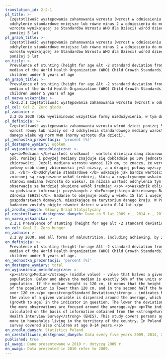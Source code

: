 ```yaml
---
translation_id: 2-2-1
pl_title: >-
  Częstotliwość występowania zahamowania wzrostu (wzrost w odniesieniu do wieku,
  odchylenie standardowe mniejsze lub równe minus 2 w odniesieniu do mediany
  wzrostu wynikającej ze Standardów Wzrostu WHO dla Dzieci) wśród dzieci w wieku
  poniżej 5 lat
pl_graph_title: >-
  Częstotliwość występowania zahamowania wzrostu (wzrost w odniesieniu do wieku,
  odchylenie standardowe mniejsze lub równe minus 2 w odniesieniu do mediany
  wzrostu wynikającej ze Standardów Wzrostu WHO dla Dzieci) wśród dzieci w wieku
  poniżej 5 lat
en_title: >-
  Prevalence of stunting (height for age &lt -2 standard deviation from the
  median of the World Health Organization (WHO) Child Growth Standards) among
  children under 5 years of age
en_graph_title: >-
  Prevalence of stunting (height for age &lt -2 standard deviation from the
  median of the World Health Organization (WHO) Child Growth Standards) among
  children under 5 years of age
pl_nazwa_wskaznika: >-
  <b>2.2.1 Częstotliwość występowania zahamowania wzrostu (wzrost w odniesieniu do wieku, odchylenie standardowe mniejsze lub równe minus 2 w odniesieniu do mediany wzrostu wynikającej ze Standardów Wzrostu WHO dla Dzieci) wśród dzieci w wieku poniżej 5 lat</b>
pl_cel: Cel 2. Zero głodu
pl_zadanie: >-
  2.2 Do 2030 roku wyeliminować wszystkie formy niedożywienia, w tym do 2025 r. zrealizować uzgodnione na szczeblu międzynarodowym zadania dotyczące zaburzeń wzrostu wśród dzieci poniżej piątego roku życia oraz zapewnić właściwą żywność dla dorastających dziewcząt, ciężarnych i karmiących kobiet oraz osób starszych
pl_definicja: >-
  Częstotliwość występowania zahamowania wzrostu wśród dzieci poniżej 5 lat -
  wzrost równy lub niższy od -2 odchylenia standardowego mediany wzrostu dla
  danego wieku wg norm WHO (normy wzrostu dla dzieci).
pl_jednostka_prezentacji: 'procent [%]'
pl_dostepne_wymiary: ogółem
pl_wyjasnienia_metodologiczne: >-
  <p><b>Mediana </b>(wartość środkowa) - wartość dzieląca daną zbiorowość na
  pół. Poniżej i powyżej mediany znajduje się dokładnie po 50% jednostek danej
  zbiorowości. Jeżeli mediana wzrostu wynosi 120 cm, to znaczy, że wzrost u
  połowy osób danej zbiorowości jest niższy, a u drugiej połowy wyższy od 120
  cm. </br> <b>Odchylenie standardowe </b> wskazuje jak bardzo wartości danej
  zmiennej są rozproszone wokół średniej, którą w rozpatrywanym wskaźniku
  stanowi mediana (wzrostu do wieku). Im niższa wartość odchylenia tym
  obserwacje są bardziej skupione wokół średniej.</p> <p>Wskaźnik obliczany jest
  na podstawie informacji pozyskanych z <b>Europejskiego Ankietowego Badania
  Zdrowia (EHIS)</b>. Badanie to obejmuje osoby w wieku 15 lat i więcej w
  gospodarstwach domowych, mieszkające na terytorium danego kraju. W Polsce
  badaniem zostały objęte również dzieci w wieku 0-14 lat.</p>
pl_zrodlo_danych: Główny Urząd Statystyczny
pl_czestotliwosc_dostępnosc_danych: Dane co 5 lat 2009 r., 2014 r., 2019 r.
en_nazwa_wskaznika: >-
  2.2.1 Prevalence of stunting (height for age &lt -2 standard deviation from the median of the World Health Organization (WHO) Child Growth Standards) among children under 5 years of age
en_cel: Goal 2. Zero hunger
en_zadanie: >-
  2.2 By 2030, end all forms of malnutrition, including achieving, by 2025, the internationally agreed targets on stunting and wasting in children under 5 years of age, and address the nutritional needs of adolescent girls, pregnant and lactating women and older persons
en_definicja: >-
  Prevalence of stunting (height-for-age &lt -2 standard deviation from the
  median of the World Health Organization (WHO) Child Growth Standards) among
  children under 5 years of age.
en_jednostka_prezentacji: 'percent [%]'
en_dostepne_wymiary: total
en_wyjasnienia_metodologiczne: >-
  <p><strong>Median</strong> (middle value) - value that halves a given
  population. Below and above the median is exactly 50% of the units of a given
  population. If the median height is 120 cm, it means that the height in a half
  of the population is lower than 120 cm, and in the second half the height is
  over 120 cm.</p> <p><strong>Standard Deviation</strong> - indicates how much
  the value of a given variable is dispersed around the average, which is median
  (growth to age) in the indicator in question. The lower the deviation value,
  the more observations are focused around the average.</p> <p>The indicator is
  calculated on the basis of information obtained from the <strong>European
  Health Interview Survey</strong> (EHIS). This study covers persons aged 15 and
  more in households living in the territory of the country. In Poland the
  survey covered also children at age 0-14 years.</p>
en_zrodlo_danych: Statistics Poland
en_czestotliwosc_dostępnosc_danych: Data every five years 2009, 2014, 2019.
published: true
pl_uwagi: Dane prezentowane w 2010 r. dotyczą 2009 r.
en_uwagi: Data presented in 2010 refer to 2009.
---
```

